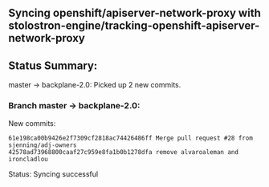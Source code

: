 ## Syncing openshift/apiserver-network-proxy with stolostron-engine/tracking-openshift-apiserver-network-proxy

## Status Summary:

master -> backplane-2.0: Picked up 2 new commits.  

### Branch master -> backplane-2.0:

New commits:

```
61e198ca00b9426e2f7309cf2818ac74426486ff Merge pull request #28 from sjenning/adj-owners
42578ad73968800caaf27c959e8fa1b0b1278dfa remove alvaroaleman and ironcladlou
```

Status: Syncing successful
